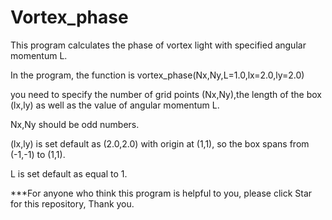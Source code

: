 # Vortex_phase
This program calculates the phase of vortex light with specified angular momentum L.

In the program, the function is vortex_phase(Nx,Ny,L=1.0,lx=2.0,ly=2.0)

you need to specify the number of grid points (Nx,Ny),the length of the box (lx,ly) as well as the value of angular momentum L.

Nx,Ny should be odd numbers.

(lx,ly) is set default as (2.0,2.0) with origin at (1,1), so the box spans from (-1,-1) to (1,1).

L is set default as equal to 1.

***For anyone who think this program is helpful to you, please click Star for this repository, Thank you.
